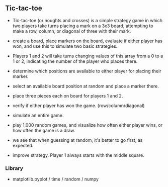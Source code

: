 ## Tic-tac-toe

- Tic-tac-toe (or noughts and crosses) is a simple strategy game in which two players take turns placing a mark on a 3x3 board, attempting to make a row, column, or diagonal of three with their mark.

- create a board, place markers on the board, evaluate if either player has won, and use this to simulate two basic strategies.

- Players 1 and 2 will take turns changing values of this array from a 0 to a 1 or 2, indicating the number of the player who places there.

- determine which positions are available to either player for placing their marker.
- select an available board position at random and place a marker there.
- place three pieces each on board for players 1 and 2.
- verify if either player has won the game. (row/column/diagonal)
- simulate an entire game.

- play 1,000 random games, and visualize how often either player wins, or how often the game is a draw.
- we see that when guessing at random, it's better to go first, as expected.
-  improve strategy. Player 1 always starts with the middle square.

### Library

- matplotlib.pyplot / time / random / numpy
